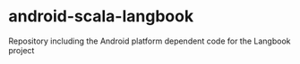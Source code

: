 # android-scala-langbook
Repository including the Android platform dependent code for the Langbook project

